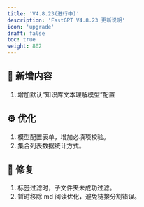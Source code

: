 ```yaml
---
title: 'V4.8.23(进行中)'
description: 'FastGPT V4.8.23 更新说明'
icon: 'upgrade'
draft: false
toc: true
weight: 802
---
```



## 🚀 新增内容

1. 增加默认“知识库文本理解模型”配置

## ⚙️ 优化

1. 模型配置表单，增加必填项校验。
2. 集合列表数据统计方式。

## 🐛 修复

1. 标签过滤时，子文件夹未成功过滤。
2. 暂时移除 md 阅读优化，避免链接分割错误。